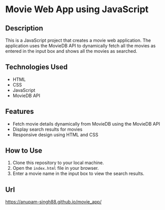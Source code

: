 # Movie Web App using JavaScript

## Description
This is a JavaScript project that creates a movie web application. The application uses the MovieDB API to dynamically fetch all the movies as entered in the input box and shows all the movies as searched.

## Technologies Used
- HTML
- CSS
- JavaScript
- MovieDB API

## Features
- Fetch movie details dynamically from MovieDB using the MovieDB API
- Display search results for movies
- Responsive design using HTML and CSS

## How to Use
1. Clone this repository to your local machine.
2. Open the `index.html` file in your browser.
3. Enter a movie name in the input box to view the search results.

## Url
https://anupam-singh88.github.io/movie_app/
